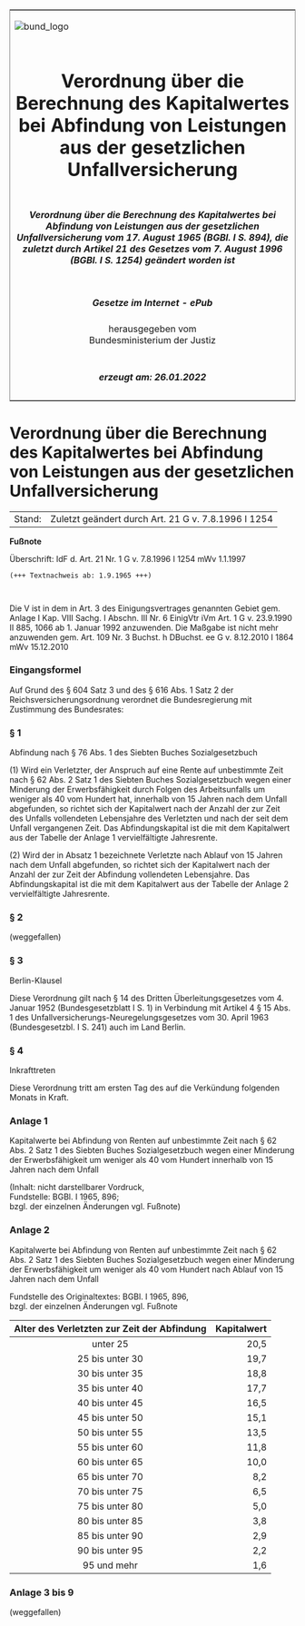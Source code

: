 <span id="DECKBLATT.html"></span>

<table border="0" frame="border" width="100%">

<tr valign="top">

<td align="left">

![bund\_logo](BfJ_2021_Web_de_de.gif)

</td>

<td align="right">

 

</td>

</tr>

<tr align="center" valign="middle">

<td colspan="2">

# Verordnung über die Berechnung des Kapitalwertes bei Abfindung von Leistungen aus der gesetzlichen Unfallversicherung

</td>

</tr>

<tr align="center" valign="middle">

<td colspan="2">

##### Verordnung über die Berechnung des Kapitalwertes bei Abfindung von Leistungen aus der gesetzlichen Unfallversicherung vom 17. August 1965 (BGBl. I S. 894), die zuletzt durch Artikel 21 des Gesetzes vom 7. August 1996 (BGBl. I S. 1254) geändert worden ist

</td>

</tr>

<tr align="center" valign="middle">

<td colspan="2">

  
  

##### Gesetze im Internet - ePub  
  
herausgegeben vom  
Bundesministerium der Justiz

</td>

</tr>

<tr align="center" valign="bottom">

<td colspan="2">

  
  

##### erzeugt am: 26.01.2022

</td>

</tr>

</table>

<span id="BJNR008940965.html"></span>

# Verordnung über die Berechnung des Kapitalwertes bei Abfindung von Leistungen aus der gesetzlichen Unfallversicherung

<div>

<div class="jnhtml">

|        |                                                     |
| ------ | --------------------------------------------------- |
| Stand: | Zuletzt geändert durch Art. 21 G v. 7.8.1996 I 1254 |

</div>

</div>

<div>

  
**Fußnote**

<div class="jnhtml">

<div>

<div class="jurAbsatz">

Überschrift: IdF d. Art. 21 Nr. 1 G v. 7.8.1996 I 1254 mWv 1.1.1997  

``` 
(+++ Textnachweis ab: 1.9.1965 +++)

 
```

Die V ist in dem in Art. 3 des Einigungsvertrages genannten Gebiet gem.
Anlage I Kap. VIII Sachg. I Abschn. III Nr. 6 EinigVtr iVm Art. 1 G v.
23.9.1990 II 885, 1066 ab 1. Januar 1992 anzuwenden. Die Maßgabe ist
nicht mehr anzuwenden gem. Art. 109 Nr. 3 Buchst. h DBuchst. ee G v.
8.12.2010 I 1864 mWv 15.12.2010

</div>

</div>

</div>

</div>

<span id="BJNR008940965BJNE000100317.html"></span>

### Eingangsformel  

<div>

<div class="jnhtml">

<div>

<div class="jurAbsatz">

Auf Grund des § 604 Satz 3 und des § 616 Abs. 1 Satz 2 der
Reichsversicherungsordnung verordnet die Bundesregierung mit Zustimmung
des Bundesrates:

</div>

</div>

</div>

</div>

<span id="BJNR008940965BJNE000201308.html"></span>

### § 1  
Abfindung nach § 76 Abs. 1 des Siebten Buches Sozialgesetzbuch

<div>

<div class="jnhtml">

<div>

<div class="jurAbsatz">

(1) Wird ein Verletzter, der Anspruch auf eine Rente auf unbestimmte
Zeit nach § 62 Abs. 2 Satz 1 des Siebten Buches Sozialgesetzbuch wegen
einer Minderung der Erwerbsfähigkeit durch Folgen des Arbeitsunfalls um
weniger als 40 vom Hundert hat, innerhalb von 15 Jahren nach dem Unfall
abgefunden, so richtet sich der Kapitalwert nach der Anzahl der zur Zeit
des Unfalls vollendeten Lebensjahre des Verletzten und nach der seit dem
Unfall vergangenen Zeit. Das Abfindungskapital ist die mit dem
Kapitalwert aus der Tabelle der Anlage 1 vervielfältigte Jahresrente.

</div>

<div class="jurAbsatz">

(2) Wird der in Absatz 1 bezeichnete Verletzte nach Ablauf von 15 Jahren
nach dem Unfall abgefunden, so richtet sich der Kapitalwert nach der
Anzahl der zur Zeit der Abfindung vollendeten Lebensjahre. Das
Abfindungskapital ist die mit dem Kapitalwert aus der Tabelle der Anlage
2 vervielfältigte Jahresrente.

</div>

</div>

</div>

</div>

<span id="BJNR008940965BJNE000301308.html"></span>

### § 2  

<div>

<div class="jnhtml">

<div>

<div class="jurAbsatz">

(weggefallen)

</div>

</div>

</div>

</div>

<span id="BJNR008940965BJNE000400317.html"></span>

### § 3  
Berlin-Klausel

<div>

<div class="jnhtml">

<div>

<div class="jurAbsatz">

Diese Verordnung gilt nach § 14 des Dritten Überleitungsgesetzes vom 4.
Januar 1952 (Bundesgesetzblatt I S. 1) in Verbindung mit Artikel 4 § 15
Abs. 1 des Unfallversicherungs-Neuregelungsgesetzes vom 30. April 1963
(Bundesgesetzbl. I S. 241) auch im Land Berlin.

</div>

</div>

</div>

</div>

<span id="BJNR008940965BJNE000500317.html"></span>

### § 4  
Inkrafttreten

<div>

<div class="jnhtml">

<div>

<div class="jurAbsatz">

Diese Verordnung tritt am ersten Tag des auf die Verkündung folgenden
Monats in Kraft.

</div>

</div>

</div>

</div>

<span id="BJNR008940965BJNE000601308.html"></span>

### Anlage 1  
Kapitalwerte bei Abfindung von Renten auf unbestimmte Zeit nach § 62 Abs. 2 Satz 1 des Siebten Buches Sozialgesetzbuch wegen einer Minderung der Erwerbsfähigkeit um weniger als 40 vom Hundert innerhalb von 15 Jahren nach dem Unfall

<div>

<div class="jnhtml">

<div>

<div class="jurAbsatz">

<div class="kommentar_Fundstelle">

(Inhalt: nicht darstellbarer Vordruck,  
Fundstelle: BGBl. I 1965, 896;  
bzgl. der einzelnen Änderungen vgl. Fußnote)

</div>

</div>

</div>

</div>

</div>

<span id="BJNR008940965BJNE000701308.html"></span>

### Anlage 2  
Kapitalwerte bei Abfindung von Renten auf unbestimmte Zeit nach § 62 Abs. 2 Satz 1 des Siebten Buches Sozialgesetzbuch wegen einer Minderung der Erwerbsfähigkeit um weniger als 40 vom Hundert nach Ablauf von 15 Jahren nach dem Unfall

<div>

<div class="jnhtml">

<div>

<div class="jurAbsatz">

<div class="kommentar_Fundstelle">

Fundstelle des Originaltextes: BGBl. I 1965, 896,  
bzgl. der einzelnen Änderungen vgl. Fußnote

</div>

  

| Alter des Verletzten zur Zeit der Abfindung | Kapitalwert |
| :-----------------------------------------: | ----------: |
|                  unter 25                   |        20,5 |
|               25 bis unter 30               |        19,7 |
|               30 bis unter 35               |        18,8 |
|               35 bis unter 40               |        17,7 |
|               40 bis unter 45               |        16,5 |
|               45 bis unter 50               |        15,1 |
|               50 bis unter 55               |        13,5 |
|               55 bis unter 60               |        11,8 |
|               60 bis unter 65               |        10,0 |
|               65 bis unter 70               |         8,2 |
|               70 bis unter 75               |         6,5 |
|               75 bis unter 80               |         5,0 |
|               80 bis unter 85               |         3,8 |
|               85 bis unter 90               |         2,9 |
|               90 bis unter 95               |         2,2 |
|                 95 und mehr                 |         1,6 |

</div>

</div>

</div>

</div>

<span id="BJNR008940965BJNE000801308.html"></span>

### Anlage 3 bis 9  
(weggefallen)
